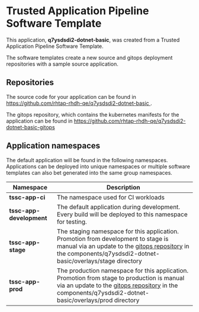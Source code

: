 # Trusted Application Pipeline Software Template

This application, **q7ysdsdi2-dotnet-basic**, was created from a Trusted Application Pipeline Software Template.

The software templates create a new source and gitops deployment repositories with a sample source application. 

## Repositories

The source code for your application can be found in [https://github.com/rhtap-rhdh-qe/q7ysdsdi2-dotnet-basic ](https://github.com/rhtap-rhdh-qe/q7ysdsdi2-dotnet-basic ).
 
The gitops repository, which contains the kubernetes manifests for the application can be found in 
[https://github.com/rhtap-rhdh-qe/q7ysdsdi2-dotnet-basic-gitops ](https://github.com/rhtap-rhdh-qe/q7ysdsdi2-dotnet-basic-gitops ) 

## Application namespaces 

The default application will be found in the following namespaces. Applications can be deployed into unique namespaces or multiple software templates can also bet generated into the same group namespaces.  

|  Namespace   |  Description   |  
| -------- | -------- |
| **tssc-app-ci** | The namespace used for CI workloads |
| **tssc-app-development** | The default application during development. Every build will be deployed to this namespace for testing. |
| **tssc-app-stage** | The staging namespace for this application. Promotion from development to stage is manual via an update to the [gitops repository](https://github.com/rhtap-rhdh-qe/q7ysdsdi2-dotnet-basic-gitops ) in the components/q7ysdsdi2-dotnet-basic/overlays/stage directory |
| **tssc-app-prod** | The production namespace for this application. Promotion from stage to production is manual via an update to the [gitops repository](https://github.com/rhtap-rhdh-qe/q7ysdsdi2-dotnet-basic-gitops ) in the components/q7ysdsdi2-dotnet-basic/overlays/prod directory |